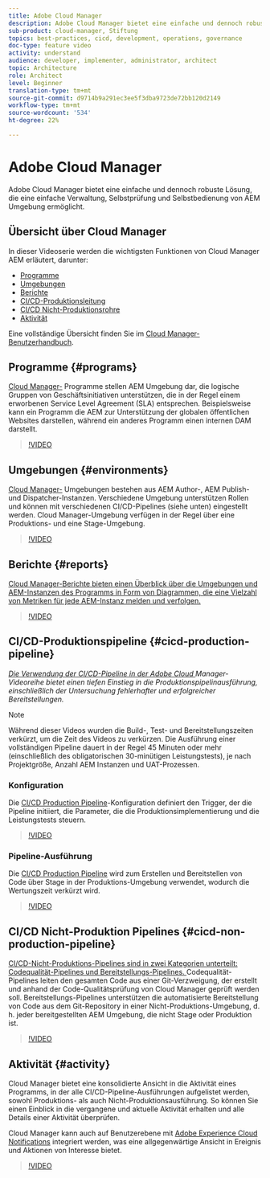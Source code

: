 ```yaml
---
title: Adobe Cloud Manager
description: Adobe Cloud Manager bietet eine einfache und dennoch robuste Lösung, die eine einfache Verwaltung, Selbstprüfung und Selbstbedienung von AEM Umgebung ermöglicht.
sub-product: cloud-manager, Stiftung
topics: best-practices, cicd, development, operations, governance
doc-type: feature video
activity: understand
audience: developer, implementer, administrator, architect
topic: Architecture
role: Architect
level: Beginner
translation-type: tm+mt
source-git-commit: d9714b9a291ec3ee5f3dba9723de72bb120d2149
workflow-type: tm+mt
source-wordcount: '534'
ht-degree: 22%

---
```



# Adobe Cloud Manager

Adobe Cloud Manager bietet eine einfache und dennoch robuste Lösung, die eine einfache Verwaltung, Selbstprüfung und Selbstbedienung von AEM Umgebung ermöglicht.

## Übersicht über Cloud Manager

In dieser Videoserie werden die wichtigsten Funktionen von Cloud Manager AEM erläutert, darunter:

* [Programme](#programs)
* [Umgebungen](#environments)
* [Berichte](#reports)
* [CI/CD-Produktionsleitung](#cicd-production-pipeline)
* [CI/CD Nicht-Produktionsrohre](#cicd-non-production-pipeline)
* [Aktivität](#activity)

Eine vollständige Übersicht finden Sie im [Cloud Manager-Benutzerhandbuch](https://docs.adobe.com/content/help/de-DE/experience-manager-cloud-manager/using/introduction-to-cloud-manager.html).

## Programme {#programs}

[Cloud Manager-](https://docs.adobe.com/content/help/de-DE/experience-manager-cloud-manager/using/getting-started/setting-up-program.html) Programme stellen AEM Umgebung dar, die logische Gruppen von Geschäftsinitiativen unterstützen, die in der Regel einem erworbenen Service Level Agreement (SLA) entsprechen. Beispielsweise kann ein Programm die AEM zur Unterstützung der globalen öffentlichen Websites darstellen, während ein anderes Programm einen internen DAM darstellt.

>[!VIDEO](https://video.tv.adobe.com/v/26313/?quality=12&learn=on)

## Umgebungen {#environments}

[Cloud Manager-](https://docs.adobe.com/content/help/en/experience-manager-cloud-manager/using/how-to-use/manage-your-environment.html) Umgebungen bestehen aus AEM Author-, AEM Publish- und Dispatcher-Instanzen. Verschiedene Umgebung unterstützen Rollen und können mit verschiedenen CI/CD-Pipelines (siehe unten) eingestellt werden. Cloud Manager-Umgebung verfügen in der Regel über eine Produktions- und eine Stage-Umgebung.

>[!VIDEO](https://video.tv.adobe.com/v/26318/?quality=12&learn=on)

## Berichte {#reports}

[Cloud Manager-Berichte bieten einen Überblick über die Umgebungen und AEM-Instanzen des Programms in Form von Diagrammen, die eine Vielzahl von Metriken für jede AEM-Instanz melden und verfolgen.](https://docs.adobe.com/content/help/en/experience-manager-cloud-manager/using/how-to-use/monitor-your-environments.html)

>[!VIDEO](https://video.tv.adobe.com/v/26315/?quality=12&learn=on)

## CI/CD-Produktionspipeline {#cicd-production-pipeline}

*[Die Verwendung der CI/CD-Pipeline in der Adobe Cloud ](./use-the-cicd-pipeline-in-cloud-manager-for-aem.md) Manager-Videoreihe bietet einen tiefen Einstieg in die Produktionspipelinausführung, einschließlich der Untersuchung fehlerhafter und erfolgreicher Bereitstellungen.*

>[!NOTE]
>
> Während dieser Videos wurden die Build-, Test- und Bereitstellungszeiten verkürzt, um die Zeit des Videos zu verkürzen. Die Ausführung einer vollständigen Pipeline dauert in der Regel 45 Minuten oder mehr (einschließlich des obligatorischen 30-minütigen Leistungstests), je nach Projektgröße, Anzahl AEM Instanzen und UAT-Prozessen.

### Konfiguration

Die [CI/CD Production Pipeline](https://docs.adobe.com/content/help/en/experience-manager-cloud-manager/using/how-to-use/configuring-pipeline.html)-Konfiguration definiert den Trigger, der die Pipeline initiiert, die Parameter, die die Produktionsimplementierung und die Leistungstests steuern.

>[!VIDEO](https://video.tv.adobe.com/v/26314/?quality=12&learn=on)

### Pipeline-Ausführung

Die [CI/CD Production Pipeline](https://docs.adobe.com/content/help/en/experience-manager-cloud-manager/using/how-to-use/deploying-code.html) wird zum Erstellen und Bereitstellen von Code über Stage in der Produktions-Umgebung verwendet, wodurch die Wertungszeit verkürzt wird.

>[!VIDEO](https://video.tv.adobe.com/v/26317/?quality=12&learn=on)

## CI/CD Nicht-Produktion Pipelines {#cicd-non-production-pipeline}

[CI/CD-Nicht-Produktions-Pipelines sind in zwei Kategorien unterteilt: Codequalität-Pipelines und Bereitstellungs-Pipelines. ](https://docs.adobe.com/content/help/en/experience-manager-cloud-manager/using/how-to-use/configuring-pipeline.html#non-production--code-quality-only-pipelines) Codequalität-Pipelines leiten den gesamten Code aus einer Git-Verzweigung, der erstellt und anhand der Code-Qualitätsprüfung von Cloud Manager geprüft werden soll. Bereitstellungs-Pipelines unterstützen die automatisierte Bereitstellung von Code aus dem Git-Repository in einer Nicht-Produktions-Umgebung, d. h. jeder bereitgestellten AEM Umgebung, die nicht Stage oder Produktion ist.

>[!VIDEO](https://video.tv.adobe.com/v/26316/?quality=12&learn=on)

## Aktivität {#activity}

Cloud Manager bietet eine konsolidierte Ansicht in die Aktivität eines Programms, in der alle CI/CD-Pipeline-Ausführungen aufgelistet werden, sowohl Produktions- als auch Nicht-Produktionsausführung. So können Sie einen Einblick in die vergangene und aktuelle Aktivität erhalten und alle Details einer Aktivität überprüfen.

Cloud Manager kann auch auf Benutzerebene mit [Adobe Experience Cloud Notifications](https://docs.adobe.com/content/help/en/experience-manager-cloud-manager/using/how-to-use/notifications.html) integriert werden, was eine allgegenwärtige Ansicht in Ereignis und Aktionen von Interesse bietet.

>[!VIDEO](https://video.tv.adobe.com/v/26319/?quality=12&learn=on)
